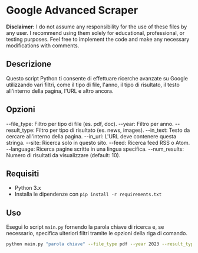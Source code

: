 # Google Advanced Scraper

**Disclaimer:** I do not assume any responsibility for the use of these files by any user. I recommend using them solely for educational, professional, or testing purposes. Feel free to implement the code and make any necessary modifications with comments.

## Descrizione
Questo script Python ti consente di effettuare ricerche avanzate su Google utilizzando vari filtri, come il tipo di file, l'anno, il tipo di risultato, il testo all'interno della pagina, l'URL e altro ancora.

## Opzioni
--file_type: Filtro per tipo di file (es. pdf, doc).
--year: Filtro per anno.
--result_type: Filtro per tipo di risultato (es. news, images).
--in_text: Testo da cercare all'interno della pagina.
--in_url: L'URL deve contenere questa stringa.
--site: Ricerca solo in questo sito.
--feed: Ricerca feed RSS o Atom.
--language: Ricerca pagine scritte in una lingua specifica.
--num_results: Numero di risultati da visualizzare (default: 10).

## Requisiti
- Python 3.x
- Installa le dipendenze con `pip install -r requirements.txt`

## Uso
Esegui lo script `main.py` fornendo la parola chiave di ricerca e, se necessario, specifica ulteriori filtri tramite le opzioni della riga di comando.

```bash
python main.py "parola chiave" --file_type pdf --year 2023 --result_type news
